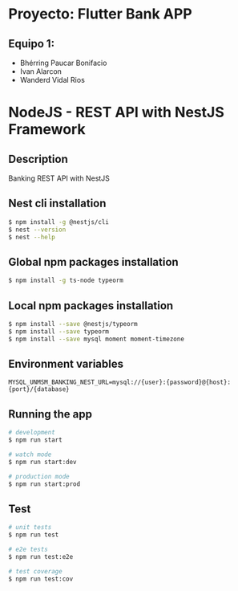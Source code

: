 # Proyecto: Flutter Bank APP
## Equipo 1:
- Bhérring Paucar Bonifacio 
- Ivan Alarcon
- Wanderd Vidal Rios

# NodeJS - REST API with NestJS Framework

## Description

Banking REST API with NestJS

## Nest cli installation

```bash
$ npm install -g @nestjs/cli
$ nest --version
$ nest --help
```

## Global npm packages installation

```bash
$ npm install -g ts-node typeorm
```

## Local npm packages installation

```bash
$ npm install --save @nestjs/typeorm
$ npm install --save typeorm
$ npm install --save mysql moment moment-timezone
```

## Environment variables

```
MYSQL_UNMSM_BANKING_NEST_URL=mysql://{user}:{password}@{host}:{port}/{database}
```

## Running the app

```bash
# development
$ npm run start

# watch mode
$ npm run start:dev

# production mode
$ npm run start:prod
```

## Test

```bash
# unit tests
$ npm run test

# e2e tests
$ npm run test:e2e

# test coverage
$ npm run test:cov
```
